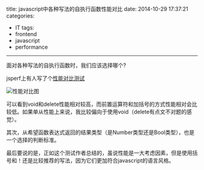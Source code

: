 title: javascript中各种写法的自执行函数性能对比
date: 2014-10-29 17:37:21
categories:
- IT
tags:
- frontend
- javascript
- performance
---
面对各种写法的自执行函数时，我们应该选择哪个?

jsperf上有人写了个[性能对比测试](http://jsperf.com/self-invoking-function)

![性能对比图](http://ww2.sinaimg.cn/large/9047644ajw1els4yhcnf3j20qx0hcgnu.jpg)

可以看到void和delete性能相对较高，而前置运算符和加括号的方式性能相对会比较低。如果单从性能上来说，我比较偏向于使用void（delete有点文不对题的感觉）。

其次，从希望函数表达式返回的结果类型（是Number类型还是Bool类型），也是一个选择的判断标准。

最后要说的是，正如这个测试作者总结的，虽说性能是一大考虑因素，但是使用括号和！还是比较推荐的写法，因为它们更加符合javascript的语言风格。